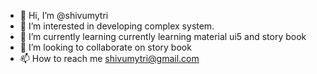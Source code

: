 - 👋 Hi, I’m @shivumytri
- 👀 I’m interested in developing complex system. 
- 🌱 I’m currently learning currently learning material ui5 and story book
- 💞️ I’m looking to collaborate on story book
- 📫 How to reach me shivumytri@gmail.com

<!---
shivumytri/shivumytri is a ✨ special ✨ repository because its `README.md` (this file) appears on your GitHub profile.
You can click the Preview link to take a look at your changes.
--->
